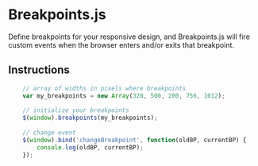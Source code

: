 # Breakpoints.js

Define breakpoints for your responsive design, and Breakpoints.js will fire custom events when the browser enters and/or exits that breakpoint.

## Instructions
``` js
	// array of widths in pixels where breakpoints
	var my_breakpoints = new Array(320, 500, 200, 756, 1012);
	
	// initialize your breakpoints
	$(window).breakpoints(my_breakpoints);
	
	// change event
	$(window).bind('changeBreakpoint', function(oldBP, currentBP) {
		console.log(oldBP, currentBP);
	});
```	
	